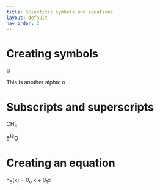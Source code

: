 ```yaml
---
title: Scientific symbols and equations
layout: default
nav_order: 2
---
```

# Creating symbols
&alpha;

This is another alpha: &#945;

# Subscripts and superscripts
CH<sub>4</sub>

&delta;<sup>18</sup>O

# Creating an equation
h<sub>&theta;</sub>(x) = &theta;<sub>o</sub> x + &theta;<sub>1</sub>x
